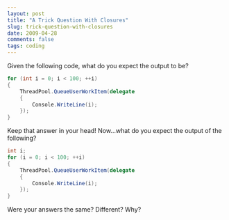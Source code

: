 ```yaml
---
layout: post
title: "A Trick Question With Closures"
slug: trick-question-with-closures
date: 2009-04-28
comments: false
tags: coding
---
```

Given the following code, what do you expect the output to be?
``` csharp
for (int i = 0; i < 100; ++i)
{
    ThreadPool.QueueUserWorkItem(delegate
    {
        Console.WriteLine(i);
    });
}
```
Keep that answer in your head!  Now...what do you expect the output of the following?
``` csharp
int i;
for (i = 0; i < 100; ++i)
{
    ThreadPool.QueueUserWorkItem(delegate
    {
        Console.WriteLine(i);
    });
}
```
Were your answers the same?  Different?  Why?
